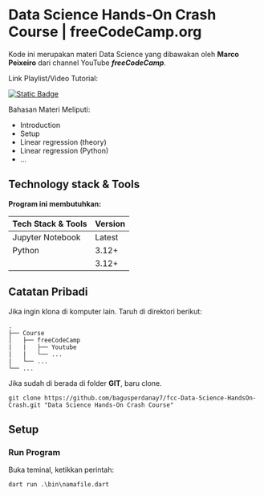 # Data Science Hands-On Crash Course | freeCodeCamp.org

Kode ini merupakan materi Data Science yang dibawakan oleh **Marco Peixeiro** dari channel YouTube **_freeCodeCamp_**.

Link Playlist/Video Tutorial:

[![Static Badge](https://img.shields.io/badge/Data_Science_Hands_On_Crash_Course-white?style=for-the-badge&logo=youtube&logoColor=%23FF0000)](https://youtu.be/XU5pw3QRYjQ)

Bahasan Materi Meliputi:

- Introduction
- Setup
- Linear regression (theory)
- Linear regression (Python)
- ...

## Technology stack & Tools

**Program ini membutuhkan:**

| Tech Stack & Tools | Version |
| ------------------ | ------- |
| Jupyter Notebook   | Latest  |
| Python             | 3.12+   |
|                    | 3.12+   |

## Catatan Pribadi

Jika ingin klona di komputer lain. Taruh di direktori berikut:

```text
.
├── Course
│   ├── freeCodeCamp
|   |   ├── Youtube
|   |   └── ...
|   └── ...
└── ...
```

Jika sudah di berada di folder **GIT**, baru clone.

```shell
git clone https://github.com/bagusperdanay7/fcc-Data-Science-HandsOn-Crash.git "Data Science Hands-On Crash Course"
```

## Setup

### Run Program

Buka teminal, ketikkan perintah:

```shell
dart run .\bin\namafile.dart
```
